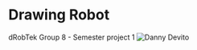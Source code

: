 # Drawing Robot
 dRobTek Group 8 - Semester project 1
![Danny Devito](..\Drawing-Robot\Assets\danny.jpg?raw=true)
